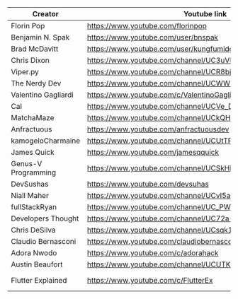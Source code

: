 | Creator             | Youtube link                                             | Twitter link                        | Topic               |
| ------------------- | -------------------------------------------------------- | ----------------------------------- | ------------------- |
| Florin Pop          | https://www.youtube.com/florinpop                        | https://twitter.com/florinpop1705   | ---------           |
| Benjamin N. Spak    | https://www.youtube.com/user/bnspak                      | https://twitter.com/Benjaminspak    | ---------           |
| Brad McDavitt       | https://www.youtube.com/user/kungfumidget100             | https://twitter.com/Kungfumidget100 | ---------           |
| Chris Dixon         | https://www.youtube.com/channel/UC3uVPUIjPBeGW3UDSeadJ3Q | https://twitter.com/chrisdixon161   | ---------           |
| Viper.py            | https://www.youtube.com/channel/UCR8bjIFUkmWMRntCNLsAuIg | https://twitter.com/QuassarianViper | ---------           |
| The Nerdy Dev       | https://www.youtube.com/channel/UCWWRLPeMNMeDhpfE7R6qCyw | https://twitter.com/TheNerdyDev     | ---------           |
| Valentino Gagliardi | https://www.youtube.com/c/ValentinoGagliardiCoding       | https://twitter.com/gagliardi_vale  | ---------           |
| Cal                 | https://www.youtube.com/channel/UCVe_D9xXXDwXyU2o0_cadxA | https://twitter.com/callam_woolgar  | ---------           |
| MatchaMaze          | https://www.youtube.com/channel/UCkQHdtoI-By9ogdxqVOKWJw | https://twitter.com/MatchaMazeTweet | ---------           |
| Anfractuous         | https://www.youtube.com/anfractuousdev                   | https://twitter.com/AnfractuousOne  | ---------           |
| kamogeloCharmaine   | https://www.youtube.com/channel/UCUtTPgZxfZv-p9XlMsxmMqQ | https://twitter.com/kamogelo142     | ---------           |
| James Quick         | https://www.youtube.com/jamesqquick                      | https://twitter.com/jamesqquick     | ---------           |
| Genus-V Programming | https://www.youtube.com/channel/UCSkHbGjrjJmuAbDPhIQ5T0A | https://twitter.com/genus_v         | ---------           |
| DevSushas           | https://www.youtube.com/devsuhas                         | https://twitter.com/_DevSuhas_      | ---------           |
| Niall Maher         | https://www.youtube.com/channel/UCvI5azOD4eDumpshr00EfIw | https://twitter.com/nialljoemaher   | ---------           |
| fullStackRyan       | https://www.youtube.com/channel/UC_PW-BmZK8ROlW6aLGjy8iQ | https://twitter.com/fullStackRyan   | ---------           |
| Developers Thought  | https://www.youtube.com/channel/UC72a--fChlkj5f-7jQhZuiw | https://twitter.com/SagarJadhv23    | ---------           |
| Chris DeSilva       | https://www.youtube.com/channel/UCsqk14rHyDlGnn5SrP8bN3A | https://twitter.com/desilvadev      | ---------           |
| Claudio Bernasconi  | https://www.youtube.com/claudiobernasconi                | https://twitter.com/CHBernasconiC   | ---------           |
| Adora Nwodo         | https://www.youtube.com/c/adorahack                      | https://twitter.com/adoranwodo      | ---------           |
| Austin Beaufort     | https://www.youtube.com/channel/UCUTKXJqFhBb4YlnkEQYIvQg | https://twitter.com/BeaufortAustin  | ---------           |
| Flutter Explained   | https://www.youtube.com/c/FlutterEx                      | https://twitter.com/BeaufortAustin  | Flutter Development |
